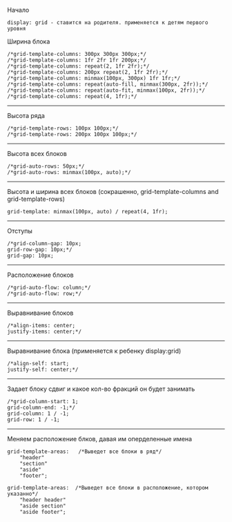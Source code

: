 Начало
	
	display: grid - ставится на родителя. применяется к детям первого уровня

Ширина блока

	/*grid-template-columns: 300px 300px 300px;*/
	/*grid-template-columns: 1fr 2fr 1fr 200px;*/
	/*grid-template-columns: repeat(2, 1fr 2fr);*/
	/*grid-template-columns: 200px repeat(2, 1fr 2fr);*/
	/*grid-template-columns: minmax(100px, 300px) 1fr 1fr;*/
	/*grid-template-columns: repeat(auto-fill, minmax(300px, 2fr));*/
	/*grid-template-columns: repeat(auto-fit, minmax(100px, 2fr));*/
	/*grid-template-columns: repeat(4, 1fr);*/
_________________________________________________________________________________________________________________________

Высота ряда

	/*grid-template-rows: 100px 100px;*/
	/*grid-template-rows: 200px 100px 100px;*/

_________________________________________________________________________________________________________________________


Высота всех блоков

	/*grid-auto-rows: 50px;*/
	/*grid-auto-rows: minmax(100px, auto);*/
	
_________________________________________________________________________________________________________________________

	
Высота и ширина всех блоков (сокрашенно, grid-template-columns and grid-template-rows)

	grid-template: minmax(100px, auto) / repeat(4, 1fr);

_________________________________________________________________________________________________________________________

Отступы

	/*grid-column-gap: 10px;
	grid-row-gap: 10px;*/
	grid-gap: 10px;

_________________________________________________________________________________________________________________________

Расположение блоков

	/*grid-auto-flow: column;*/
	/*grid-auto-flow: row;*/
  
_________________________________________________________________________________________________________________________

Выравнивание блоков

	/*align-items: center;
	justify-items: center;*/

_________________________________________________________________________________________________________________________
		
Выравнивание блока (применяется к ребенку display:grid)

	/*align-self: start;
	justify-self: center;*/

_________________________________________________________________________________________________________________________

Задает блоку сдвиг и какое кол-во фракций он будет занимать

	/*grid-column-start: 1;
	grid-column-end: -1;*/
	grid-column: 1 / -1; 
	grid-row: 1 / -1;

_________________________________________________________________________________________________________________________

Меняем расположение блков, давая им оперделенные имена

	grid-template-areas:   /*Выведет все блоки в ряд*/
		"header"
		"section"
		"aside"
		"footer";

	grid-template-areas:  /*Выведет все блоки в расположение, котором указанно*/
		"header header"
		"aside section"
		"aside footer";
